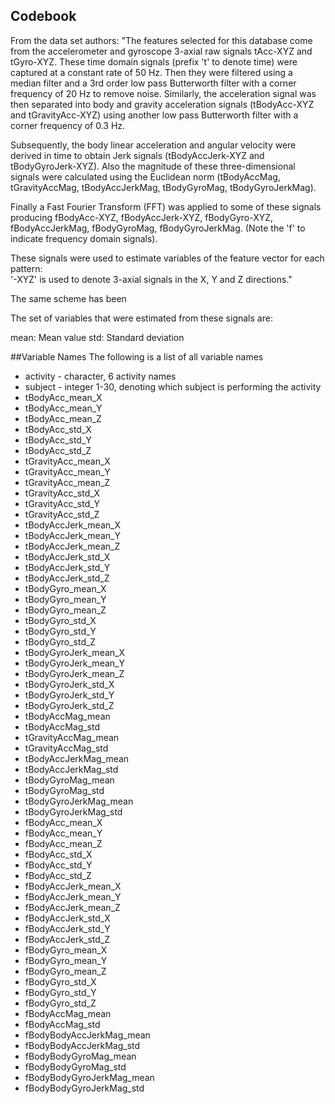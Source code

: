 ## Codebook

From the data set authors:
"The features selected for this database come from the accelerometer and gyroscope 3-axial raw signals tAcc-XYZ and tGyro-XYZ. These time domain signals (prefix 't' to denote time) were captured at a constant rate of 50 Hz. Then they were filtered using a median filter and a 3rd order low pass Butterworth filter with a corner frequency of 20 Hz to remove noise. Similarly, the acceleration signal was then separated into body and gravity acceleration signals (tBodyAcc-XYZ and tGravityAcc-XYZ) using another low pass Butterworth filter with a corner frequency of 0.3 Hz. 

Subsequently, the body linear acceleration and angular velocity were derived in time to obtain Jerk signals (tBodyAccJerk-XYZ and tBodyGyroJerk-XYZ). Also the magnitude of these three-dimensional signals were calculated using the Euclidean norm (tBodyAccMag, tGravityAccMag, tBodyAccJerkMag, tBodyGyroMag, tBodyGyroJerkMag). 

Finally a Fast Fourier Transform (FFT) was applied to some of these signals producing fBodyAcc-XYZ, fBodyAccJerk-XYZ, fBodyGyro-XYZ, fBodyAccJerkMag, fBodyGyroMag, fBodyGyroJerkMag. (Note the 'f' to indicate frequency domain signals). 

These signals were used to estimate variables of the feature vector for each pattern:  
'-XYZ' is used to denote 3-axial signals in the X, Y and Z directions."

The same scheme has been

The set of variables that were estimated from these signals are: 

mean: Mean value
std: Standard deviation


##Variable Names
The following is a list of all variable names
  * activity - character, 6 activity names
  * subject	- integer 1-30, denoting which subject is performing the activity
  * tBodyAcc_mean_X		
  * tBodyAcc_mean_Y
  * tBodyAcc_mean_Z
  * tBodyAcc_std_X
  * tBodyAcc_std_Y
  * tBodyAcc_std_Z
  * tGravityAcc_mean_X
  * tGravityAcc_mean_Y
  * tGravityAcc_mean_Z
  * tGravityAcc_std_X
  * tGravityAcc_std_Y
  * tGravityAcc_std_Z
  * tBodyAccJerk_mean_X
  * tBodyAccJerk_mean_Y
  * tBodyAccJerk_mean_Z
  * tBodyAccJerk_std_X
  * tBodyAccJerk_std_Y
  * tBodyAccJerk_std_Z
  * tBodyGyro_mean_X
  * tBodyGyro_mean_Y
  * tBodyGyro_mean_Z
  * tBodyGyro_std_X
  * tBodyGyro_std_Y
  * tBodyGyro_std_Z
  * tBodyGyroJerk_mean_X
  * tBodyGyroJerk_mean_Y
  * tBodyGyroJerk_mean_Z
  * tBodyGyroJerk_std_X
  * tBodyGyroJerk_std_Y
  * tBodyGyroJerk_std_Z
  * tBodyAccMag_mean
  * tBodyAccMag_std
  * tGravityAccMag_mean
  * tGravityAccMag_std
  * tBodyAccJerkMag_mean
  * tBodyAccJerkMag_std
  * tBodyGyroMag_mean
  * tBodyGyroMag_std
  * tBodyGyroJerkMag_mean
  * tBodyGyroJerkMag_std
  * fBodyAcc_mean_X
  * fBodyAcc_mean_Y
  * fBodyAcc_mean_Z
  * fBodyAcc_std_X
  * fBodyAcc_std_Y
  * fBodyAcc_std_Z
  * fBodyAccJerk_mean_X
  * fBodyAccJerk_mean_Y
  * fBodyAccJerk_mean_Z
  * fBodyAccJerk_std_X
  * fBodyAccJerk_std_Y
  * fBodyAccJerk_std_Z
  * fBodyGyro_mean_X
  * fBodyGyro_mean_Y
  * fBodyGyro_mean_Z
  * fBodyGyro_std_X
  * fBodyGyro_std_Y
  * fBodyGyro_std_Z
  * fBodyAccMag_mean
  * fBodyAccMag_std
  * fBodyBodyAccJerkMag_mean
  * fBodyBodyAccJerkMag_std
  * fBodyBodyGyroMag_mean
  * fBodyBodyGyroMag_std
  * fBodyBodyGyroJerkMag_mean
  * fBodyBodyGyroJerkMag_std


